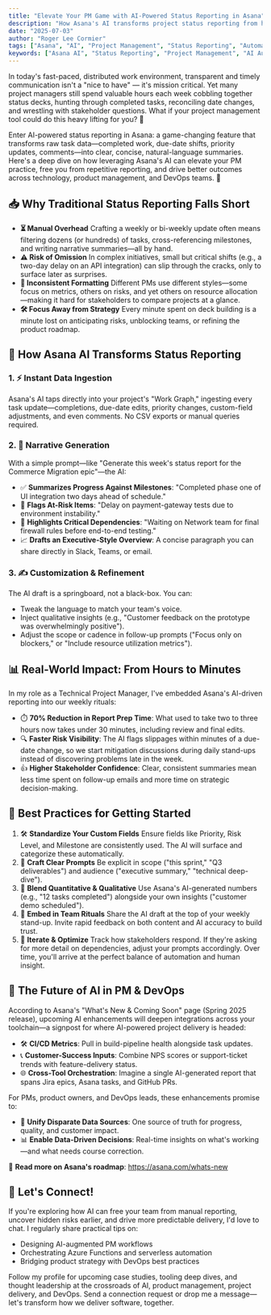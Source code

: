 ```yaml
---
title: "Elevate Your PM Game with AI-Powered Status Reporting in Asana"
description: "How Asana's AI transforms project status reporting from hours of manual work to minutes of intelligent automation, providing instant insights and executive-ready summaries."
date: "2025-07-03"
author: "Roger Lee Cormier"
tags: ["Asana", "AI", "Project Management", "Status Reporting", "Automation", "Productivity", "PM Tools"]
keywords: ["Asana AI", "Status Reporting", "Project Management", "AI Automation", "Productivity", "PM Tools"]
---
```


In today's fast-paced, distributed work environment, transparent and timely communication isn't a "nice to have" — it's mission critical. Yet many project managers still spend valuable hours each week cobbling together status decks, hunting through completed tasks, reconciling date changes, and wrestling with stakeholder questions. What if your project management tool could do this heavy lifting for you? 🤔

Enter AI-powered status reporting in Asana: a game-changing feature that transforms raw task data—completed work, due-date shifts, priority updates, comments—into clear, concise, natural-language summaries. Here's a deep dive on how leveraging Asana's AI can elevate your PM practice, free you from repetitive reporting, and drive better outcomes across technology, product management, and DevOps teams. 🚀

## 📥 Why Traditional Status Reporting Falls Short

*   **⏳ Manual Overhead** Crafting a weekly or bi-weekly update often means filtering dozens (or hundreds) of tasks, cross-referencing milestones, and writing narrative summaries—all by hand.
*   **⚠️ Risk of Omission** In complex initiatives, small but critical shifts (e.g., a two-day delay on an API integration) can slip through the cracks, only to surface later as surprises.
*   **🎨 Inconsistent Formatting** Different PMs use different styles—some focus on metrics, others on risks, and yet others on resource allocation—making it hard for stakeholders to compare projects at a glance.
*   **🛠️ Focus Away from Strategy** Every minute spent on deck building is a minute lost on anticipating risks, unblocking teams, or refining the product roadmap.

## 🤖 How Asana AI Transforms Status Reporting

### 1. ⚡ Instant Data Ingestion

Asana's AI taps directly into your project's "Work Graph," ingesting every task update—completions, due-date edits, priority changes, custom-field adjustments, and even comments. No CSV exports or manual queries required.

### 2. 📝 Narrative Generation

With a simple prompt—like "Generate this week's status report for the Commerce Migration epic"—the AI:

*   ✅ **Summarizes Progress Against Milestones**: "Completed phase one of UI integration two days ahead of schedule."
*   🚨 **Flags At-Risk Items**: "Delay on payment-gateway tests due to environment instability."
*   🔗 **Highlights Critical Dependencies**: "Waiting on Network team for final firewall rules before end-to-end testing."
*   📈 **Drafts an Executive-Style Overview**: A concise paragraph you can share directly in Slack, Teams, or email.

### 3. ✍️ Customization & Refinement

The AI draft is a springboard, not a black-box. You can:

*   Tweak the language to match your team's voice.
*   Inject qualitative insights (e.g., "Customer feedback on the prototype was overwhelmingly positive").
*   Adjust the scope or cadence in follow-up prompts ("Focus only on blockers," or "Include resource utilization metrics").

## 📊 Real-World Impact: From Hours to Minutes

In my role as a Technical Project Manager, I've embedded Asana's AI-driven reporting into our weekly rituals:

*   ⏱️ **70% Reduction in Report Prep Time**: What used to take two to three hours now takes under 30 minutes, including review and final edits.
*   🔍 **Faster Risk Visibility**: The AI flags slippages within minutes of a due-date change, so we start mitigation discussions during daily stand-ups instead of discovering problems late in the week.
*   👍 **Higher Stakeholder Confidence**: Clear, consistent summaries mean less time spent on follow-up emails and more time on strategic decision-making.

## 🚀 Best Practices for Getting Started

1.  🛠️ **Standardize Your Custom Fields** Ensure fields like Priority, Risk Level, and Milestone are consistently used. The AI will surface and categorize these automatically.
2.  💬 **Craft Clear Prompts** Be explicit in scope ("this sprint," "Q3 deliverables") and audience ("executive summary," "technical deep-dive").
3.  🔢 **Blend Quantitative & Qualitative** Use Asana's AI-generated numbers (e.g., "12 tasks completed") alongside your own insights ("customer demo scheduled").
4.  📅 **Embed in Team Rituals** Share the AI draft at the top of your weekly stand-up. Invite rapid feedback on both content and AI accuracy to build trust.
5.  🔄 **Iterate & Optimize** Track how stakeholders respond. If they're asking for more detail on dependencies, adjust your prompts accordingly. Over time, you'll arrive at the perfect balance of automation and human insight.

## 🔮 The Future of AI in PM & DevOps

According to Asana's "What's New & Coming Soon" page (Spring 2025 release), upcoming AI enhancements will deepen integrations across your toolchain—a signpost for where AI-powered project delivery is headed:

*   🛠️ **CI/CD Metrics**: Pull in build-pipeline health alongside task updates.
*   📞 **Customer-Success Inputs**: Combine NPS scores or support-ticket trends with feature-delivery status.
*   🌐 **Cross-Tool Orchestration**: Imagine a single AI-generated report that spans Jira epics, Asana tasks, and GitHub PRs.

For PMs, product owners, and DevOps leads, these enhancements promise to:

*   🌟 **Unify Disparate Data Sources**: One source of truth for progress, quality, and customer impact.
*   📊 **Enable Data-Driven Decisions**: Real-time insights on what's working—and what needs course correction.

🔗 **Read more on Asana's roadmap**: https://asana.com/whats-new

## 🤝 Let's Connect!

If you're exploring how AI can free your team from manual reporting, uncover hidden risks earlier, and drive more predictable delivery, I'd love to chat. I regularly share practical tips on:

*   Designing AI-augmented PM workflows
*   Orchestrating Azure Functions and serverless automation
*   Bridging product strategy with DevOps best practices

Follow my profile for upcoming case studies, tooling deep dives, and thought leadership at the crossroads of AI, product management, project delivery, and DevOps. Send a connection request or drop me a message—let's transform how we deliver software, together.
